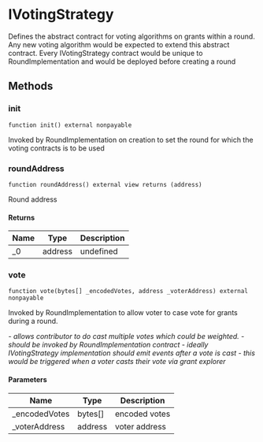 # IVotingStrategy





Defines the abstract contract for voting algorithms on grants within a round. Any new voting algorithm would be expected to extend this abstract contract. Every IVotingStrategy contract would be unique to RoundImplementation and would be deployed before creating a round



## Methods

### init

```solidity
function init() external nonpayable
```

Invoked by RoundImplementation on creation to set the round for which the voting contracts is to be used




### roundAddress

```solidity
function roundAddress() external view returns (address)
```

Round address




#### Returns

| Name | Type | Description |
|---|---|---|
| _0 | address | undefined |

### vote

```solidity
function vote(bytes[] _encodedVotes, address _voterAddress) external nonpayable
```

Invoked by RoundImplementation to allow voter to case vote for grants during a round.

*- allows contributor to do cast multiple votes which could be weighted. - should be invoked by RoundImplementation contract - ideally IVotingStrategy implementation should emit events after a vote is cast - this would be triggered when a voter casts their vote via grant explorer*

#### Parameters

| Name | Type | Description |
|---|---|---|
| _encodedVotes | bytes[] | encoded votes |
| _voterAddress | address | voter address |




